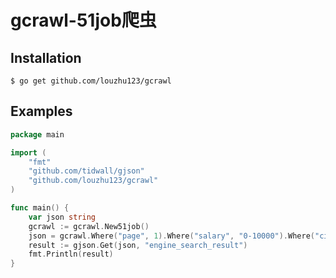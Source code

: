 # gcrawl-51job爬虫



## Installation

```
$ go get github.com/louzhu123/gcrawl
```

## Examples

```go
package main

import (
	"fmt"
	"github.com/tidwall/gjson"
	"github.com/louzhu123/gcrawl"
)

func main() {
	var json string
	gcrawl := gcrawl.New51job()
	json = gcrawl.Where("page", 1).Where("salary", "0-10000").Where("city", "广州").Get()
	result := gjson.Get(json, "engine_search_result")
	fmt.Println(result)
}

```

